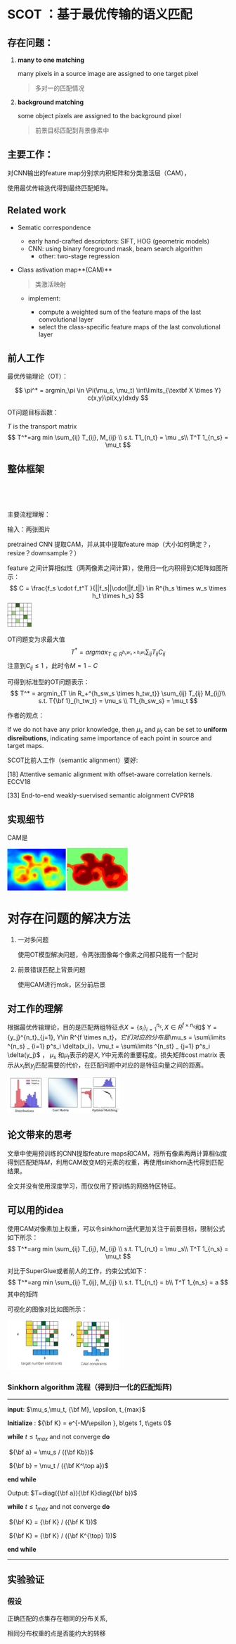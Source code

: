 # SCOT ：基于最优传输的语义匹配



## 存在问题：

1. **many to one matching**

    many pixels in a source image are assigned to one target pixel 

    > 多对一的匹配情况

2. **background matching**

    some object pixels are assigned to the background pixel

    > 前景目标匹配到背景像素中

## 主要工作：

对CNN输出的feature map分别求内积矩阵和分类激活层（CAM），

使用最优传输迭代得到最终匹配矩阵。





## Related work

- Sematic correspondence
  
    - early hand-crafted descriptors: SIFT, HOG (geometric models)
    - CNN: using binary foreground mask, beam search algorithm
        - other:  two-stage regression
    
- Class astivation map**(CAM)**

    > 类激活映射

    - implement: 

        - compute a weighted sum of the feature maps of the last convolutional layer
        - select the class-specific feature maps of the last convolutional layer





## 前人工作

最优传输理论（OT）：

$$
\pi^* = argmin_\pi \in \Pi(\mu_s, \mu_t) \int\limits_{\textbf X \times Y} c(x,y)\pi(x,y)dxdy
$$



OT问题目标函数：

$T$ is the transport matrix
$$
T^*=arg min \sum_{ij} T_{ij}, M_{ij} \\
s.t. T1_{n_t} = \mu _s\\
T^T 1_{n_s} = \mu_t
$$

## 整体框架

​    


​          

主要流程理解：

输入：两张图片

pretrained CNN 提取CAM，并从其中提取feature map（大小如何确定？，resize？downsample？）

feature 之间计算相似性（两两像素之间计算），使用归一化内积得到C矩阵如图所示：
$$
C = \frac{f_s \cdot f_t^T }{||f_s||\cdot||f_t||} \in R^{h_s \times w_s \times h_t \times h_s}
$$
<img src="../image-20201202162208491.png" style="zoom:25%;" />

OT问题变为求最大值
$$
T^* = argmax_{T \in R^{h_sw_s \times h_tw_t}} \sum_{ij} T_{ij} C_{ij}
$$
注意到$C_{ij} \le 1$ ，此时令$M = 1-C$

可得到标准型的OT问题表示：
$$
T^* = argmin_{T \in R_+^{h_sw_s \times h_tw_t}} \sum_{ij} T_{ij} M_{ij}\\
s.t. T{\bf 1}_{h_tw_t} = \mu_s \\
T1_{h_sw_s} = \mu_t
$$



作者的观点：

If we do not have any prior knowledge, then $\mu_s$ and $\mu_t$ can be set to **uniform disreibutions**, indicating same importance of each point in source and target maps.



SCOT比前人工作（semantic alignment）要好: 

[18] Attentive semanic alignment with offset-aware correlation kernels. ECCV18

[33] End-to-end weakly-suervised semantic aloignment CVPR18





## 实现细节

CAM是

<img src="..\image-20201203232201915.png" style="zoom: 25%;" />

<img src="..\image-20201203232234143.png" style="zoom: 25%;" />

# 对存在问题的解决方法

1. 一对多问题

    使用OT模型解决问题，令两张图像每个像素之间都只能有一个配对

    

2. 前景错误匹配上背景问题

    使用CAM进行msk，区分前后景

## 对工作的理解

根据最优传输理论，目的是匹配两组特征点$X = \{s_i\}^{n_s}_{i=1},X\in R^{f \times n_s}$和$ Y = \{y_j\}^{n_t}_{j=1}, Y\in R^{f \times n_t}$， 它们对应的分布是$\mu_s = \sum\limits ^{n_s} _ {i=1} p^s_i \delta(x_i)，\mu_t = \sum\limits ^{n_st} _ {j=1} p^s_i \delta(y_j)$ ， $\mu_s$ 和$\mu_t$表示的是$X,Y$中元素的重要程度。损失矩阵cost matrix 表示从$x_i$到$y_j$匹配需要的代价，在匹配问题中对应的是特征向量之间的距离。

<img src="..\optimal transport of feature cost.png" alt="optimal transport of feature cost" style="zoom:25%;" />

## 论文带来的思考

文章中使用预训练的CNN提取feature maps和CAM，将所有像素两两计算相似度得到匹配矩阵$M$，利用CAM改变$M$的元素的权重，再使用sinkhorn迭代得到匹配结果。

全文并没有使用深度学习，而仅仅用了预训练的网络特区特征。



## 可以用的idea

使用CAM对像素加上权重，可以令sinkhorn迭代更加关注于前景目标，限制公式如下所示：
$$
T^*=arg min \sum_{ij} T_{ij}, M_{ij} \\
s.t. T1_{n_t} = \mu _s\\
T^T 1_{n_s} = \mu_t
$$


对比于SuperGlue或者前人的工作，约束公式如下：
$$
T^*=arg min \sum_{ij} T_{ij}, M_{ij} \\
s.t. T1_{n_t} = b\\
T^T 1_{n_s} = a
$$
其中的矩阵

可视化的图像对比如图所示：

<img src="..\image-20201202173457430.png" style="zoom: 25%;" />



### Sinkhorn algorithm 流程（得到归一化的匹配矩阵)

---

**input**: $\mu_s,\mu_t, {\bf M}, \epsilon, t_{max}$

**Initialize** : ${\bf K} = e^{-M/\epsilon }, b\gets 1, t\gets 0$

**while** $t \le t_{max}$ and not converge **do**

​	${\bf a} = \mu_s / ({\bf Kb})$

​	${\bf b} = \mu_t / ({\bf K^\top a})$

**end while**

Output: $T=diag({\bf a}){\bf K}diag({\bf b})$





**while** $t \le t_{max}$ and not converge **do**

​	${\bf K} = {\bf K} / ({\bf K 1})$

​	${\bf K} = {\bf K} / ({\bf K^{\top} 1})$

**end while**

---

## 实验验证



### 假设

正确匹配的点集存在相同的分布关系,

相同分布权重的点是否能约大的转移

